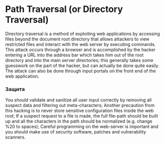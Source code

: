 # Path Traversal (or Directory Traversal)

Directory traversal is a method of exploiting web applications by accessing files beyond the document root directory that allows attackers to view restricted files and interact with the web server by executing commands. This attack occurs through a browser and is accomplished by the hacker entering a URL into the address bar which takes him out of the root directory and into the main server directories; this generally takes some guesswork on the part of the hacker, but can actually be done quite easily. The attack can also be done through input portals on the front end of the web application.


### Защита

You should validate and sanitize all user input correctly by removing all suspect data and filtering out meta-characters;
Another precaution from this hacking is to never store sensitive configuration files inside the web root;
If a suspect request to a file is made, the full file-path should be built up and all the characters in the path should be normalized (e.g. change %20 to spaces);
Careful programming on the web-server is important and you should make use of security software, patches and vulnerability scanners.

